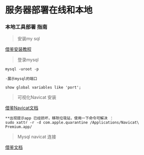 # 服务器部署在线和本地


###




### 本地工具部署 指南
> 安装my sql

[借鉴安装教程](https://www.jianshu.com/p/199492627ccc/)


> 登录mysql
```
mysql -uroot -p

·展示mysql的端口

show global variables like 'port';

```
>可视化Navicat 安装

[借鉴Navicat文档](https://www.jianshu.com/p/d6340569559e)
```
**出现提示app 已经损坏，移除垃圾站，使用一下命令可解决 ：
sudo xattr -r -d com.apple.quarantine /Applications/Navicat\ Premium.app/
```
> Mysql navicat 连接

[借鉴文档](https://www.cnblogs.com/ljj-Andrew-519/p/9638784.html)
<!--more-->

